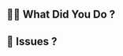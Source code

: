 ## 🧑‍🏭 What Did You Do ?

## 🔖 Issues ?

<!-- 
## 📸 ScreenShots (Optional)

## 🔗 References (Optional)
-->
